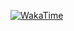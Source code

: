 <!-- https://github.com/anuraghazra/github-readme-stats?tab=readme-ov-file -->
[
![WakaTime](https://github-readme-stats.vercel.app/api/wakatime?username=ai&langs_count=8&hide=other&custom_title=So%20far%2C%20I%20only%20coded...&layout=compact&hide_border=true&theme=transparent&title_color=4499DD&text_color=5588BB)
](https://github.com/muhac)
